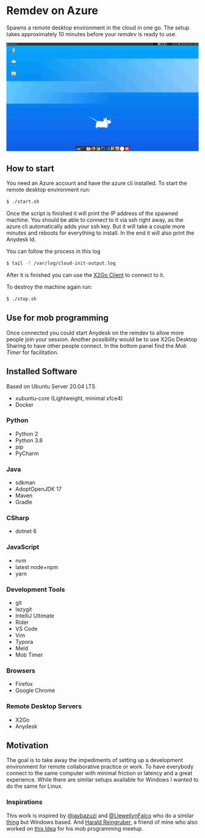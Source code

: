 # Remdev on Azure

Spawns a remote desktop environment in the cloud in one go. 
The setup takes approximately 10 minutes before your *remdev* is ready to use. 

![Screenshot](screenshot.png)

## How to start

You need an Azure account and have the azure cli installed.
To start the remote desktop environment run:

````bash
$ ./start.sh
````

Once the script is finished it will print the IP address of the spawned machine. You should be able to connect to it via ssh right away, as the azure cli automatically adds your ssh key. But it will take a couple more minutes and reboots for everything to install. 
In the end it will also print the Anydesk Id. 

You can follow the process in this log

```bash
$ tail -f /var/log/cloud-init-output.log
```

After it is finished you can use the [X2Go Client](https://wiki.x2go.org/doku.php/download:start) to connect to it.

To destroy the machine again run:

```bash
$ ./stop.sh
```

## Use for mob programming

Once connected you could start Anydesk on the remdev to allow more people join your session. Another possibility would be to use X2Go Desktop Sharing to have other people connect. In the bottom panel find the *Mob Timer* for facilitation.

## Installed Software

Based on Ubuntu Server 20.04 LTS

- xubuntu-core (Lightweight, minimal xfce4)
- Docker

### Python

- Python 2
- Python 3.8
- pip
- PyCharm

### Java

- sdkman
- AdoptOpenJDK 17
- Maven
- Gradle

### CSharp

 - dotnet 6

### JavaScript

- nvm
- latest node+npm
- yarn

### Development Tools

- git
- lazygit
- IntelliJ Ultimate
- Rider
- VS Code
- Vim
- Typora
- Meld
- Mob Timer

### Browsers

- Firefox
- Google Chrome

### Remote Desktop Servers

- X2Go
- Anydesk

## Motivation

The goal is to take away the impediments of setting up a development environment for remote collaborative practice or work. To have everybody connect to the same computer with minimal friction or latency and a great experience. While there are similar setups available for Windows I wanted to do the same for Linux.

### Inspirations

This work is inspired by [@jaybazuzi](https://twitter.com/jaybazuzi) and [@LlewellynFalco](https://twitter.com/LlewellynFalco) who do a similar [thing](https://github.com/JayBazuzi/machine-setup) but Windows based. And [Harald Reingruber](https://twitter.com/Harald3DCV), a friend of mine who also worked on [this Idea](https://github.com/mob-programming-meetup/cloud-desktop) for his mob programming meetup.
